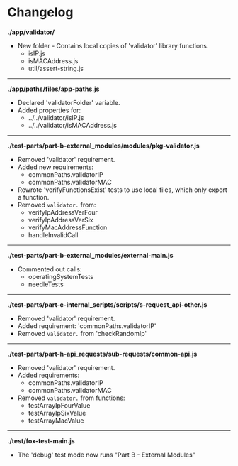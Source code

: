 # Changelog

**./app/validator/**
* New folder - Contains local copies of 'validator' library functions.
	* isIP.js
	* isMACAddress.js
	* util/assert-string.js

---

**./app/paths/files/app-paths.js**
* Declared 'validatorFolder' variable.
* Added properties for:
	* ../../validator/isIP.js
	* ../../validator/isMACAddress.js

---

**./test-parts/part-b-external_modules/modules/pkg-validator.js**
* Removed 'validator' requirement.
* Added new requirements:
	* commonPaths.validatorIP
	* commonPaths.validatorMAC
* Rewrote 'verifyFunctionsExist' tests to use local files, which only export a function.
* Removed `validator.` from:
	* verifyIpAddressVerFour
	* verifyIpAddressVerSix
	* verifyMacAddressFunction
	* handleInvalidCall

---

**./test-parts/part-b-external_modules/external-main.js**
* Commented out calls:
	* operatingSystemTests
	* needleTests

---

**./test-parts/part-c-internal_scripts/scripts/s-request_api-other.js**
* Removed 'validator' requirement.
* Added requirement: 'commonPaths.validatorIP'
* Removed `validator.` from 'checkRandomIp'

---

**./test-parts/part-h-api_requests/sub-requests/common-api.js**
* Removed 'validator' requirement.
* Added requirements:
	* commonPaths.validatorIP
	* commonPaths.validatorMAC
* Removed `validator.` from functions:
	* testArrayIpFourValue
	* testArrayIpSixValue
	* testArrayMacValue

---

**./test/fox-test-main.js**
* The 'debug' test mode now runs "Part B - External Modules"
